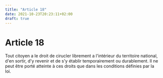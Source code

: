 ```yaml
---
title: "Article 18"
date: 2021-10-23T20:23:11+02:00
draft: true
---
```


# Article 18

Tout citoyen a le droit de cirucler librement a l'intérieur du territoire national, d'en sortir, d'y revenir et de s'y établir temporairement ou durablement. Il ne peut être porté atteinte à ces droits que dans les conditions définies par la loi.
